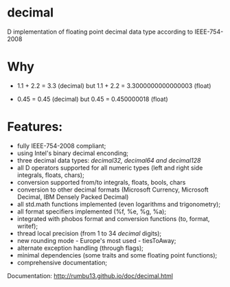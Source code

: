 # decimal
D implementation of floating point decimal data type according to IEEE-754-2008

# Why

- 1.1 + 2.2 = 3.3 (decimal) but 1.1 + 2.2 = 3.3000000000000003 (float)

- 0.45 = 0.45 (decimal) but 0.45 = 0.450000018 (float)

# Features:

- fully IEEE-754-2008 compliant;
- using Intel's binary decimal enconding;
- three decimal data types: _decimal32, decimal64 and decimal128_
- all D operators supported for all numeric types (left and right side integrals, floats, chars);
- conversion supported from/to integrals, floats, bools, chars
- conversion to other decimal formats (Microsoft Currency, Microsoft Decimal, IBM Densely Packed Decimal)
- all std.math functions implemented (even logarithms and trigonometry);
- all format specifiers implemented (%f, %e, %g, %a);
- integrated with phobos format and conversion functions (to, format, writef);
- thread local precision (from 1 to 34 _decimal_ digits);
- new rounding mode - Europe's most used - tiesToAway;
- alternate exception handling (through flags);
- minimal dependencies (some traits and some floating point functions);
- comprehensive documentation;


Documentation: http://rumbu13.github.io/doc/decimal.html

